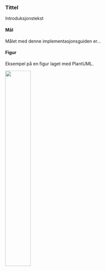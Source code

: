 ### Tittel

Introduksjonstekst

#### Mål

Målet med denne implementasjonsguiden er...

#### Figur

Eksempel på en figur laget med PlantUML.

<img src="test.svg" width="40%" />
